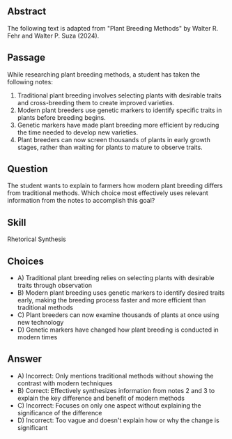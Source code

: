 ## Abstract
The following text is adapted from "Plant Breeding Methods" by Walter R. Fehr and Walter P. Suza (2024).

## Passage
While researching plant breeding methods, a student has taken the following notes:
1. Traditional plant breeding involves selecting plants with desirable traits and cross-breeding them to create improved varieties.
2. Modern plant breeders use genetic markers to identify specific traits in plants before breeding begins.
3. Genetic markers have made plant breeding more efficient by reducing the time needed to develop new varieties.
4. Plant breeders can now screen thousands of plants in early growth stages, rather than waiting for plants to mature to observe traits.

## Question
The student wants to explain to farmers how modern plant breeding differs from traditional methods. Which choice most effectively uses relevant information from the notes to accomplish this goal?

## Skill
Rhetorical Synthesis

## Choices
- A) Traditional plant breeding relies on selecting plants with desirable traits through observation
- B) Modern plant breeding uses genetic markers to identify desired traits early, making the breeding process faster and more efficient than traditional methods
- C) Plant breeders can now examine thousands of plants at once using new technology
- D) Genetic markers have changed how plant breeding is conducted in modern times

## Answer
- A) Incorrect: Only mentions traditional methods without showing the contrast with modern techniques
- B) Correct: Effectively synthesizes information from notes 2 and 3 to explain the key difference and benefit of modern methods
- C) Incorrect: Focuses on only one aspect without explaining the significance of the difference
- D) Incorrect: Too vague and doesn't explain how or why the change is significant